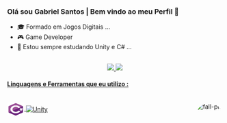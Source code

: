 ### Olá sou Gabriel Santos | Bem vindo ao meu Perfil 👋

- 🎓 Formado em Jogos Digitais ...
- 🎮 Game Developer 
- 🌱 Estou sempre estudando Unity e C# ... 
<br>
<div align="center">
  <a href="https://github.com/gabrielluffy">
  <img height="180em" src="https://github-readme-stats.vercel.app/api?username=gabrielluffy&show_icons=true&theme=radical&include_all_commits=true&count_private=true"/>
  <img height="180em" src="https://github-readme-stats.vercel.app/api/top-langs/?username=gabrielluffy&layout=compact&langs_count=7&theme=radical"/>
</div>

  
 <h4> Linguagens e Ferramentas que eu utilizo : </h4> 
<div style="display: inline_block"><br>
  <img align="center" alt="Csharp" height="30" width="40" src="https://raw.githubusercontent.com/devicons/devicon/master/icons/csharp/csharp-original.svg">  
  <img align="center" alt="Unity" height="30" width="40" src="https://files.rubixdev.de/logos/unity.svg">
  <img align="right" alt="fall-pic" height="150" style="border-radius:50px;" src="https://media.giphy.com/media/bGgsc5mWoryfgKBx1u/giphy.gif">
</div>


          
